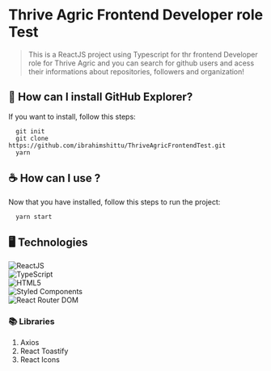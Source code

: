 # Thrive Agric Frontend Developer role Test

> This is a ReactJS project using Typescript for thr frontend Developer role for Thrive Agric and you can search for github users and acess their informations about repositories, followers and organization!

## 🚀 How can I install GitHub Explorer?

If you want to install, follow this steps:

```
  git init
  git clone https://github.com/ibrahimshittu/ThriveAgricFrontendTest.git
  yarn
```

## ☕ How can I use ?

Now that you have installed, follow this steps to run the project:

```
  yarn start
```

## 🖥️ Technologies

<img src="https://img.shields.io/badge/React-20232A?style=for-the-badge&logo=react&logoColor=61DAFB" alt="ReactJS"><br>
<img src="https://img.shields.io/badge/TypeScript-007ACC?style=for-the-badge&logo=typescript&logoColor=white" alt="TypeScript"><br>
<img src="https://img.shields.io/badge/HTML5-E34F26?style=for-the-badge&logo=html5&logoColor=white" alt="HTML5"><br>
<img src="https://img.shields.io/badge/styled--components-DB7093?style=for-the-badge&logo=styled-components&logoColor=white" alt="Styled Components"><br>
<img src="https://img.shields.io/badge/React_Router-CA4245?style=for-the-badge&logo=react-router&logoColor=white" alt="React Router DOM"><br>

### 📚 Libraries

1. Axios
2. React Toastify
3. React Icons
